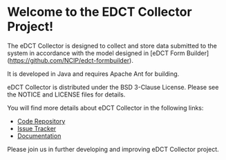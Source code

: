 Welcome to the EDCT Collector Project!
=========================================

The eDCT Collector is designed to collect and store data submitted to the system in accordance with the model 
designed in [eDCT Form Builder] (https://github.com/NCIP/edct-formbuilder).  

It is developed in Java and requires Apache Ant for building.

eDCT Collector is distributed under the BSD 3-Clause License. Please see the NOTICE and LICENSE files for details.

You will find more details about eDCT Collector in the following links:


 * [Code Repository](https://github.com/NCIP/edct-collector)
 * [Issue Tracker](https://tracker.nci.nih.gov/browse/EDCT)
 * [Documentation](https://wiki.nci.nih.gov/x/KgawB)
 
 
Please join us in further developing and improving eDCT Collector project.
